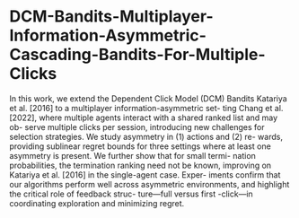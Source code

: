 # DCM-Bandits-Multiplayer-Information-Asymmetric-Cascading-Bandits-For-Multiple-Clicks

In this work, we extend the Dependent Click
Model (DCM) Bandits Katariya et al. [2016]
to a multiplayer information-asymmetric set-
ting Chang et al. [2022], where multiple agents
interact with a shared ranked list and may ob-
serve multiple clicks per session, introducing
new challenges for selection strategies. We
study asymmetry in (1) actions and (2) re-
wards, providing sublinear regret bounds for
three settings where at least one asymmetry is
present. We further show that for small termi-
nation probabilities, the termination ranking
need not be known, improving on Katariya
et al. [2016] in the single-agent case. Exper-
iments confirm that our algorithms perform
well across asymmetric environments, and
highlight the critical role of feedback struc-
ture—full versus first -click—in coordinating
exploration and minimizing regret.

